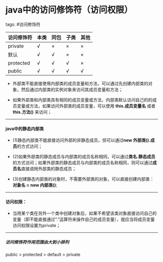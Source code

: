 # java中的访问修饰符（访问权限）

tags: #访问修饰符

|访问修饰符 | 本类 | 同包 |子类 | 其他|
|------|------|------|------|------|
|private | √ | × | × | × |
|默认    | √ | √ | × | × |
|protected|√ | √ | √ | ×|
|public  | √ | √ | √ | √|

- 外部类不能直接使用内部类的成员变量和方法，可以通过先创建内部类的对象，然后通过内部类的实例对象来访问其成员变量和方法；

- 如果外部类和内部类具有相同的成员变量或方法，内部类默认访问自己的的成员变量或方法，如果访问外部类的成员变量，可以使用 **this.成员变量名** 或者 **this.方法()** 来访问；

---

#### java中的静态内部类

- (1)静态内部类不能直接访问外部的非静态成员，但可以通过**new 外部类().成员**的方式访问；

- (2)如果外部类的静态成员与内部类的成员名称相同，可以通过**类名.静态成员**的方式访问；如果外部类的静态成员与内部类的成员名称相同，则可以通过**成员名**直接调用外部类的静态成员；

- (3)创建静态内部类的对象时，不需要外部类的对象，可以直接创建内部类：**对象名 = new 内部类()**;

---

#### 访问权限：

- 当用某个类在另外一个类中创建对象后，如果不希望该类对象直接访问自己的变量（即不能直接通过“.”运算符来操作自己的成员变量），就应当将成员变量访问权限设置为private；

---

##### 访问修饰符作用范围由大到小排列

public > protected > default > private
